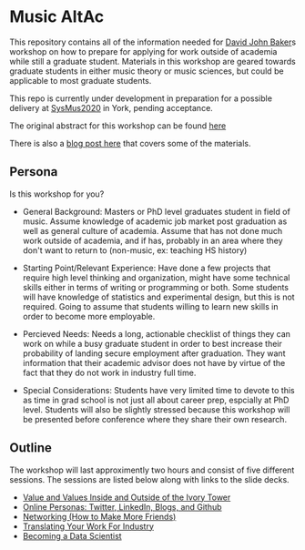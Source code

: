 # Music AltAc

This repository contains all of the information needed for [David John Baker](http://github.com/davidjohnbaker1)s workshop on how to prepare for applying for work outside of academia while still a graduate student.
Materials in this workshop are geared towards graduate students in either music theory or music sciences, but could be applicable to most graduate students.

This repo is currently under development in preparation for a possible delivery at [SysMus2020]() in York, pending acceptance. 

The original abstract for this workshop can be found [here](https://docs.google.com/document/d/1HXHRucgK_h5rUuGephkWAX2yfW5nAPgehZJ4bC7_R4E/edit?usp=sharing)

There is also a [blog post here](https://davidjohnbaker.rbind.io/post/life-after-a-phd-in-systematic-musicology-how-you-might-prepare-for-industry/) that covers some of the materials.

## Persona

Is this workshop for you? 

* General Background:  Masters or PhD level graduates student in field of music. Assume  knowledge of academic job market post graduation as well as general culture  of academia. Assume that has not done much work outside of academia, and if has, probably in an area  where they don't want to return to (non-music, ex: teaching HS history)  

* Starting Point/Relevant Experience: Have done a few projects that require high level  thinking and organization, might have some technical skills either in terms of writing or programming or both. Some students will have knowledge of statistics and experimental design, but this is not required. Going to assume that students willing to learn new skills in order to become more employable.  

* Percieved Needs: Needs a long, actionable checklist of things they can work on while a busy graduate student in order to best increase their probability of landing secure employment after graduation. They want information that their academic advisor does not have by virtue of the fact that they do not work in industry full time. 

* Special Considerations: Students have very limited time to devote to this as time in grad school is not just all about career prep, espcially at PhD level. Students will also be slightly stressed because this workshop will be presented before conference where they share their own research. 

## Outline

The workshop will last approximently two hours and consist of five different sessions.
The sessions are listed below along with links to the slide decks.

* [Value and Values Inside and Outside of the Ivory Tower](https://docs.google.com/presentation/d/1Tf7dqmir1PqC_l1YftaNyK4kWvhgin-RJysxvoG3PsI/edit?usp=sharing)
* [Online Personas: Twitter, LinkedIn, Blogs, and Github](https://docs.google.com/presentation/d/19loURzGxI9_oIrh3nwRhiQJB0FvM3n9EQRDS3EgwtYg/edit?usp=sharing)
* [Networking (How to Make More Friends)](https://docs.google.com/presentation/d/1uODVc9LwcVmEv3iOQVnrXhxhSXIzr87K38pPZGTBTp8/edit?usp=sharing)
* [Translating Your Work For Industry](https://docs.google.com/presentation/d/11CgePHfpk4OwQC2sk66SpoeGfnQXpQHah9kcTg4mpHg/edit?usp=sharing)
* [Becoming a Data Scientist](https://docs.google.com/presentation/d/1W6FAJB71Rz4q0N7Hf_fLH-M9ae0mpg0OsgktIYKapGo/edit?usp=sharing)

